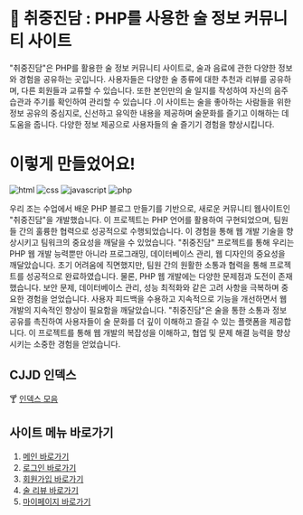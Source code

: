 # 🍺 취중진담 : PHP를 사용한 술 정보 커뮤니티 사이트
"취중진담"은 PHP를 활용한 술 정보 커뮤니티 사이트로, 술과 음료에 관한 다양한 정보와 경험을 공유하는 곳입니다. 사용자들은 다양한 술 종류에 대한 추천과 리뷰를 공유하며, 다른 회원들과 교류할 수 있습니다. 또한 본인만의 술 일지를 작성하여 자신의 음주습관과 주기를 확인하여 관리할 수 있습니다 .이 사이트는 술을 좋아하는 사람들을 위한 정보 공유의 중심지로, 신선하고 유익한 내용을 제공하며 술문화를 즐기고 이해하는 데 도움을 줍니다. 다양한 정보 제공으로 사용자들의 술 즐기기 경험을 향상시킵니다.

# 이렇게 만들었어요!
![html](https://img.shields.io/badge/HTML5-E34F26?style=for-the-badge&logo=html5&logoColor=white)
![css](https://img.shields.io/badge/CSS-239120?&style=for-the-badge&logo=css3&logoColor=white)
![javascript](https://img.shields.io/badge/JavaScript-F7DF1E?style=for-the-badge&logo=JavaScript&logoColor=white)
![php](https://img.shields.io/badge/PHP-777BB4?style=for-the-badge&logo=php&logoColor=white)

우리 조는 수업에서 배운 PHP 블로그 만들기를 기반으로, 새로운 커뮤니티 웹사이트인 "취중진담"을 개발했습니다.
이 프로젝트는 PHP 언어를 활용하여 구현되었으며, 팀원들 간의 훌륭한 협력으로 성공적으로 수행되었습니다. 이 경험을 통해 웹 개발 기술을 향상시키고 팀워크의 중요성을 깨달을 수 있었습니다.
"취중진담" 프로젝트를 통해 우리는 PHP 웹 개발 능력뿐만 아니라 프로그래밍, 데이터베이스 관리, 웹 디자인의 중요성을 깨달았습니다. 초기 어려움에 직면했지만, 팀원 간의 원활한 소통과 협력을 통해 프로젝트를 성공적으로 완료하였습니다.
물론, PHP 웹 개발에는 다양한 문제점과 도전이 존재했습니다. 보안 문제, 데이터베이스 관리, 성능 최적화와 같은 고려 사항을 극복하며 중요한 경험을 얻었습니다. 사용자 피드백을 수용하고 지속적으로 기능을 개선하면서 웹 개발의 지속적인 향상이 필요함을 깨달았습니다.
"취중진담"은 술을 통한 소통과 정보 공유를 촉진하여 사용자들이 술 문화를 더 깊이 이해하고 즐길 수 있는 플랫폼을 제공합니다. 이 프로젝트를 통해 웹 개발의 복잡성을 이해하고, 협업 및 문제 해결 능력을 향상시키는 소중한 경험을 얻었습니다.

## CJJD 인덱스
🍸 [인덱스 모음](http://zeroin01.dothome.co.kr/php03-CJJD/index.html)

## 사이트 메뉴 바로가기
1. [메인 바로가기](http://zeroin01.dothome.co.kr/php03-CJJD/php/main/main.php)   
2. [로그인 바로가기](http://zeroin01.dothome.co.kr/php03-CJJD/php/login/login.php)   
3. [회원가입 바로가기](http://zeroin01.dothome.co.kr/php03-CJJD/php/join/join.php)   
4. [술 리뷰 바로가기](http://zeroin01.dothome.co.kr/php03-CJJD/php/alcohol/alcohol.php)   
5. [마이페이지 바로가기](http://zeroin01.dothome.co.kr/php03-CJJD/php/mypage/mypage.php)   

